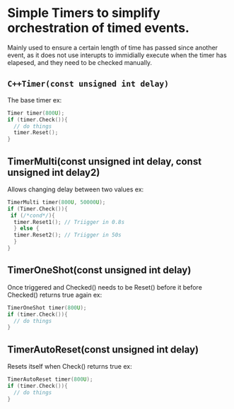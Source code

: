 # Simple Timers to simplify orchestration of timed events. 

Mainly used to ensure a certain length of time has passed since another event, as it does not use interupts to immidially execute when the timer has elapesed, and they need to be checked manually.

## ```C++Timer(const unsigned int delay)```
The base timer
ex:
```C++
Timer timer(800U);
if (timer.Check()){
  // do things
  timer.Reset();
}
```

## TimerMulti(const unsigned int delay, const unsigned int delay2)
Allows changing delay between two values
ex: 
```C++
TimerMulti timer(800U, 50000U);
if (Timer.Check()){
 if (/*cond*/){
  timer.Reset1(); // Triigger in 0.8s
  } else {
  timer.Reset2(); // Triigger in 50s
  }
}
```

## TimerOneShot(const unsigned int delay)
Once triggered and Checked() needs to be Reset() before it before Checked() returns true again
ex: 
```C++
TimerOneShot timer(800U);
if (timer.Check()){
  // do things
}
```

## TimerAutoReset(const unsigned int delay)
Resets itself when Check() returns true
ex: 
```C++
TimerAutoReset timer(800U);
if (timer.Check()){
  // do things
}
```
